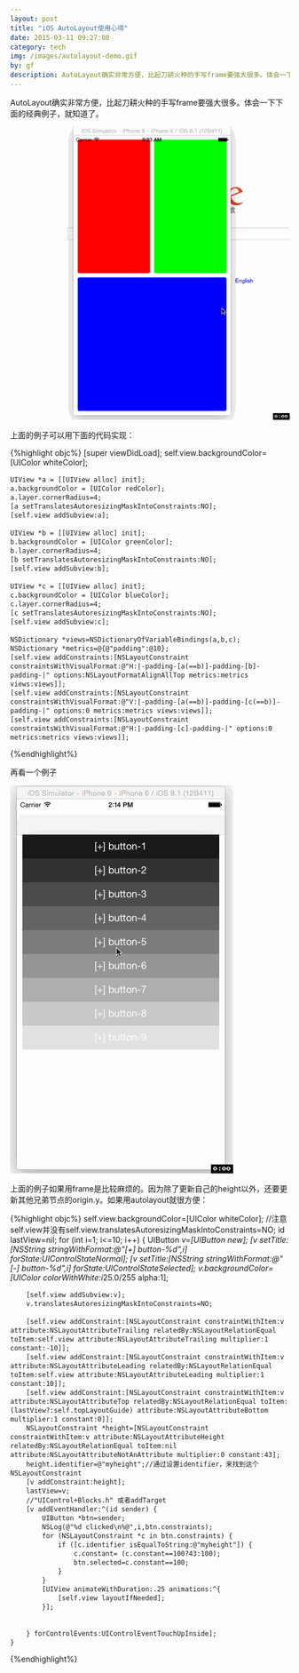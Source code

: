 ```yaml
---
layout: post
title: "iOS AutoLayout使用心得"
date: 2015-03-11 09:27:08
category: tech
img: /images/autolayout-demo.gif
by: gf
description: AutoLayout确实非常方便，比起刀耕火种的手写frame要强大很多。体会一下下面的经典例子，就知道了。
---
```


AutoLayout确实非常方便，比起刀耕火种的手写frame要强大很多。体会一下下面的经典例子，就知道了。

![autolayout demo](/images/autolayout-demo.gif)

上面的例子可以用下面的代码实现：

{%highlight objc%}
[super viewDidLoad];
    self.view.backgroundColor=[UIColor whiteColor];
    
    UIView *a = [[UIView alloc] init];
    a.backgroundColor = [UIColor redColor];
    a.layer.cornerRadius=4;
    [a setTranslatesAutoresizingMaskIntoConstraints:NO];
    [self.view addSubview:a];
    
    UIView *b = [[UIView alloc] init];
    b.backgroundColor = [UIColor greenColor];
    b.layer.cornerRadius=4;
    [b setTranslatesAutoresizingMaskIntoConstraints:NO];
    [self.view addSubview:b];
    
    UIView *c = [[UIView alloc] init];
    c.backgroundColor = [UIColor blueColor];
    c.layer.cornerRadius=4;
    [c setTranslatesAutoresizingMaskIntoConstraints:NO];
    [self.view addSubview:c];
    
    NSDictionary *views=NSDictionaryOfVariableBindings(a,b,c);
    NSDictionary *metrics=@{@"padding":@10};
    [self.view addConstraints:[NSLayoutConstraint constraintsWithVisualFormat:@"H:|-padding-[a(==b)]-padding-[b]-padding-|" options:NSLayoutFormatAlignAllTop metrics:metrics views:views]];
    [self.view addConstraints:[NSLayoutConstraint constraintsWithVisualFormat:@"V:|-padding-[a(==b)]-padding-[c(==b)]-padding-|" options:0 metrics:metrics views:views]];
    [self.view addConstraints:[NSLayoutConstraint constraintsWithVisualFormat:@"H:|-padding-[c]-padding-|" options:0 metrics:metrics views:views]];
    
{%endhighlight%}

再看一个例子

![demo2](/images/autolayout-demo-2.gif)

上面的例子如果用frame是比较麻烦的。因为除了更新自己的height以外，还要更新其他兄弟节点的origin.y。如果用autolayout就很方便：

{%highlight objc%}
self.view.backgroundColor=[UIColor whiteColor];
//注意self.view并没有self.view.translatesAutoresizingMaskIntoConstraints=NO;
    id lastView=nil;
    for (int i=1; i<=10; i++) {
        UIButton *v=[UIButton new];
        [v setTitle:[NSString stringWithFormat:@"[+] button-%d",i] forState:UIControlStateNormal];
        [v setTitle:[NSString stringWithFormat:@"[-] button-%d",i] forState:UIControlStateSelected];
        v.backgroundColor=[UIColor colorWithWhite:i*25.0/255 alpha:1];

        [self.view addSubview:v];
        v.translatesAutoresizingMaskIntoConstraints=NO;
        
        [self.view addConstraint:[NSLayoutConstraint constraintWithItem:v attribute:NSLayoutAttributeTrailing relatedBy:NSLayoutRelationEqual toItem:self.view attribute:NSLayoutAttributeTrailing multiplier:1 constant:-10]];
        [self.view addConstraint:[NSLayoutConstraint constraintWithItem:v attribute:NSLayoutAttributeLeading relatedBy:NSLayoutRelationEqual toItem:self.view attribute:NSLayoutAttributeLeading multiplier:1 constant:10]];
        [self.view addConstraint:[NSLayoutConstraint constraintWithItem:v attribute:NSLayoutAttributeTop relatedBy:NSLayoutRelationEqual toItem:(lastView?:self.topLayoutGuide) attribute:NSLayoutAttributeBottom multiplier:1 constant:0]];
        NSLayoutConstraint *height=[NSLayoutConstraint constraintWithItem:v attribute:NSLayoutAttributeHeight relatedBy:NSLayoutRelationEqual toItem:nil attribute:NSLayoutAttributeNotAnAttribute multiplier:0 constant:43];
        height.identifier=@"myheight";//通过设置identifier，来找到这个NSLayoutConstraint
        [v addConstraint:height];
        lastView=v;
        //"UIControl+Blocks.h" 或者addTarget
        [v addEventHandler:^(id sender) {
            UIButton *btn=sender;
            NSLog(@"%d clicked\n%@",i,btn.constraints);
            for (NSLayoutConstraint *c in btn.constraints) {
                if ([c.identifier isEqualToString:@"myheight"]) {
                    c.constant= (c.constant==100?43:100);
                    btn.selected=c.constant==100;
                }
            }
            [UIView animateWithDuration:.25 animations:^{
                [self.view layoutIfNeeded];
            }];
           
            
        } forControlEvents:UIControlEventTouchUpInside];
    }
{%endhighlight%}